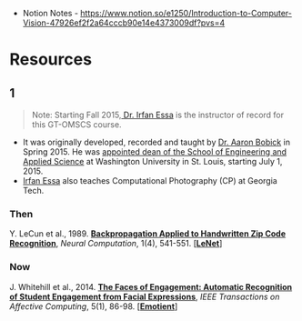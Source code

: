 * Notion Notes - https://www.notion.so/e1250/Introduction-to-Computer-Vision-47926ef2f2a64cccb90e14e4373009df?pvs=4
# Resources
## 1
> Note: Starting Fall 2015,[ Dr. Irfan Essa](http://prof.irfanessa.com/) is the instructor of record for this GT-OMSCS course.
* It was originally developed, recorded and taught by [Dr. Aaron Bobick](https://faculty.cc.gatech.edu/~afb/) in Spring 2015. He was [appointed dean of the School of Engineering and Applied Science](https://source.wustl.edu/2015/02/aaron-bobick-named-dean-of-school-of-engineering-applied-science/) at Washington University in St. Louis, starting July 1, 2015.
* [Irfan Essa](https://compphotography.wordpress.com/) also teaches Computational Photography (CP) at Georgia Tech.

### Then
Y. LeCun et al., 1989. **[Backpropagation Applied to Handwritten Zip Code Recognition](http://www.mitpressjournals.org/doi/abs/10.1162/neco.1989.1.4.541)**, *Neural Computation*, 1(4), 541-551. [**[LeNet](http://yann.lecun.com/exdb/lenet/index.html)**]

### Now
J. Whitehill et al., 2014. **[The Faces of Engagement: Automatic Recognition of Student Engagement from Facial Expressions](http://dx.doi.org/10.1109/TAFFC.2014.2316163)**, *IEEE Transactions on Affective Computing*, 5(1), 86-98. [**[Emotient](http://www.emotient.com/)**]














